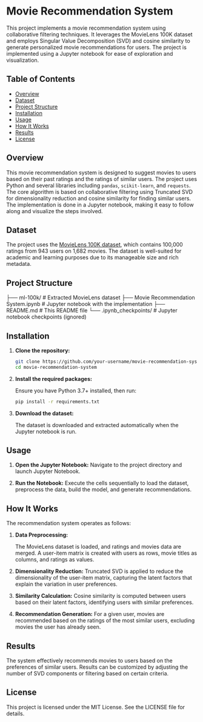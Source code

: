 # Movie Recommendation System

This project implements a movie recommendation system using collaborative filtering techniques. It leverages the MovieLens 100K dataset and employs Singular Value Decomposition (SVD) and cosine similarity to generate personalized movie recommendations for users. The project is implemented using a Jupyter notebook for ease of exploration and visualization.

## Table of Contents

- [Overview](#overview)
- [Dataset](#dataset)
- [Project Structure](#project-structure)
- [Installation](#installation)
- [Usage](#usage)
- [How It Works](#how-it-works)
- [Results](#results)
- [License](#license)

## Overview

This movie recommendation system is designed to suggest movies to users based on their past ratings and the ratings of similar users. The project uses Python and several libraries including `pandas`, `scikit-learn`, and `requests`. The core algorithm is based on collaborative filtering using Truncated SVD for dimensionality reduction and cosine similarity for finding similar users. The implementation is done in a Jupyter notebook, making it easy to follow along and visualize the steps involved.

## Dataset

The project uses the [MovieLens 100K dataset](https://grouplens.org/datasets/movielens/100k/), which contains 100,000 ratings from 943 users on 1,682 movies. The dataset is well-suited for academic and learning purposes due to its manageable size and rich metadata.

## Project Structure

├── ml-100k/ # Extracted MovieLens dataset
├── Movie Recommendation System.ipynb # Jupyter notebook with the implementation
├── README.md # This README file
└── .ipynb_checkpoints/ # Jupyter notebook checkpoints (ignored)

## Installation

1. **Clone the repository:**

   ```bash
   git clone https://github.com/your-username/movie-recommendation-system.git
   cd movie-recommendation-system
   ```

2. **Install the required packages:**

	Ensure you have Python 3.7+ installed, then run:
	```bash
	pip install -r requirements.txt
	```
	
3. **Download the dataset:**

	The dataset is downloaded and extracted automatically when the Jupyter notebook is run.
	
## Usage
1. **Open the Jupyter Notebook:**
	Navigate to the project directory and launch Jupyter Notebook.
	
2. **Run the Notebook:**
	Execute the cells sequentially to load the dataset, preprocess the data, build the model, and generate recommendations.
	
## How It Works
The recommendation system operates as follows:

1. **Data Preprocessing:**

	The MovieLens dataset is loaded, and ratings and movies data are merged.
	A user-item matrix is created with users as rows, movie titles as columns, and ratings as values.

2. **Dimensionality Reduction:**
	Truncated SVD is applied to reduce the dimensionality of the user-item matrix, capturing the latent factors that explain the variation in user preferences.
	
3. **Similarity Calculation:**
	Cosine similarity is computed between users based on their latent factors, identifying users with similar preferences.
	
4. **Recommendation Generation:**
	For a given user, movies are recommended based on the ratings of the most similar users, excluding movies the user has already seen.
	
## Results
The system effectively recommends movies to users based on the preferences of similar users. Results can be customized by adjusting the number of SVD components or filtering based on certain criteria.
## License 
This project is licensed under the MIT License. See the LICENSE file for details.
